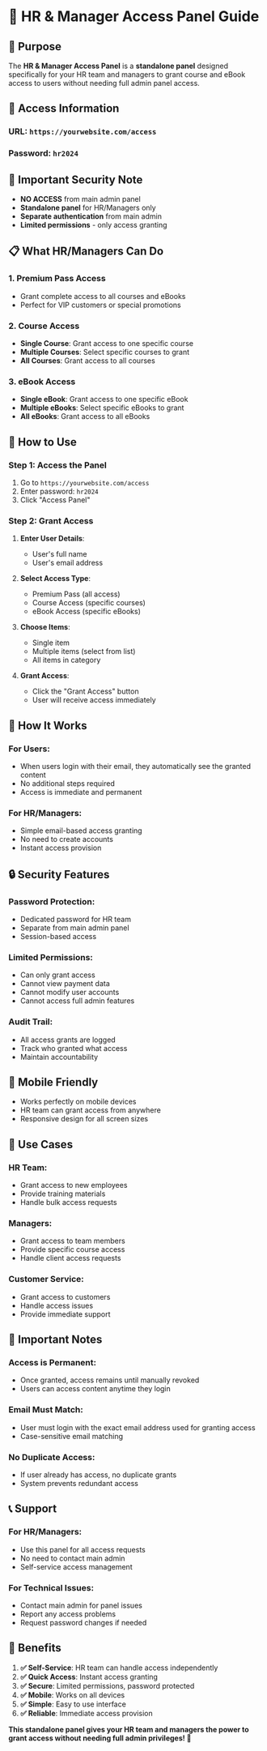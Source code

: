 # 🔐 HR & Manager Access Panel Guide

## 🎯 **Purpose**
The **HR & Manager Access Panel** is a **standalone panel** designed specifically for your HR team and managers to grant course and eBook access to users without needing full admin panel access.

## 🔗 **Access Information**

### **URL**: `https://yourwebsite.com/access`
### **Password**: `hr2024`

## 🚫 **Important Security Note**
- **NO ACCESS** from main admin panel
- **Standalone panel** for HR/Managers only
- **Separate authentication** from main admin
- **Limited permissions** - only access granting

## 📋 **What HR/Managers Can Do**

### **1. Premium Pass Access**
- Grant complete access to all courses and eBooks
- Perfect for VIP customers or special promotions

### **2. Course Access**
- **Single Course**: Grant access to one specific course
- **Multiple Courses**: Select specific courses to grant
- **All Courses**: Grant access to all courses

### **3. eBook Access**
- **Single eBook**: Grant access to one specific eBook
- **Multiple eBooks**: Select specific eBooks to grant
- **All eBooks**: Grant access to all eBooks

## 🎯 **How to Use**

### **Step 1: Access the Panel**
1. Go to `https://yourwebsite.com/access`
2. Enter password: `hr2024`
3. Click "Access Panel"

### **Step 2: Grant Access**
1. **Enter User Details**:
   - User's full name
   - User's email address

2. **Select Access Type**:
   - Premium Pass (all access)
   - Course Access (specific courses)
   - eBook Access (specific eBooks)

3. **Choose Items**:
   - Single item
   - Multiple items (select from list)
   - All items in category

4. **Grant Access**:
   - Click the "Grant Access" button
   - User will receive access immediately

## 📧 **How It Works**

### **For Users**:
- When users login with their email, they automatically see the granted content
- No additional steps required
- Access is immediate and permanent

### **For HR/Managers**:
- Simple email-based access granting
- No need to create accounts
- Instant access provision

## 🔒 **Security Features**

### **Password Protection**:
- Dedicated password for HR team
- Separate from main admin panel
- Session-based access

### **Limited Permissions**:
- Can only grant access
- Cannot view payment data
- Cannot modify user accounts
- Cannot access full admin features

### **Audit Trail**:
- All access grants are logged
- Track who granted what access
- Maintain accountability

## 📱 **Mobile Friendly**
- Works perfectly on mobile devices
- HR team can grant access from anywhere
- Responsive design for all screen sizes

## 🎯 **Use Cases**

### **HR Team**:
- Grant access to new employees
- Provide training materials
- Handle bulk access requests

### **Managers**:
- Grant access to team members
- Provide specific course access
- Handle client access requests

### **Customer Service**:
- Grant access to customers
- Handle access issues
- Provide immediate support

## 🚨 **Important Notes**

### **Access is Permanent**:
- Once granted, access remains until manually revoked
- Users can access content anytime they login

### **Email Must Match**:
- User must login with the exact email address used for granting access
- Case-sensitive email matching

### **No Duplicate Access**:
- If user already has access, no duplicate grants
- System prevents redundant access

## 📞 **Support**

### **For HR/Managers**:
- Use this panel for all access requests
- No need to contact main admin
- Self-service access management

### **For Technical Issues**:
- Contact main admin for panel issues
- Report any access problems
- Request password changes if needed

## 🎉 **Benefits**

1. **✅ Self-Service**: HR team can handle access independently
2. **✅ Quick Access**: Instant access granting
3. **✅ Secure**: Limited permissions, password protected
4. **✅ Mobile**: Works on all devices
5. **✅ Simple**: Easy to use interface
6. **✅ Reliable**: Immediate access provision

**This standalone panel gives your HR team and managers the power to grant access without needing full admin privileges! 🚀**